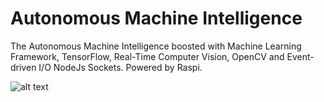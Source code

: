 # Autonomous Machine Intelligence
The Autonomous Machine Intelligence boosted with Machine Learning Framework, TensorFlow, Real-Time Computer Vision, OpenCV  and Event-driven I/O NodeJs Sockets. Powered by Raspi.

![alt text](https://github.com/cloud-github/autonomous-machine-intelligence/blob/master/images/mahesh1.jpeg)
